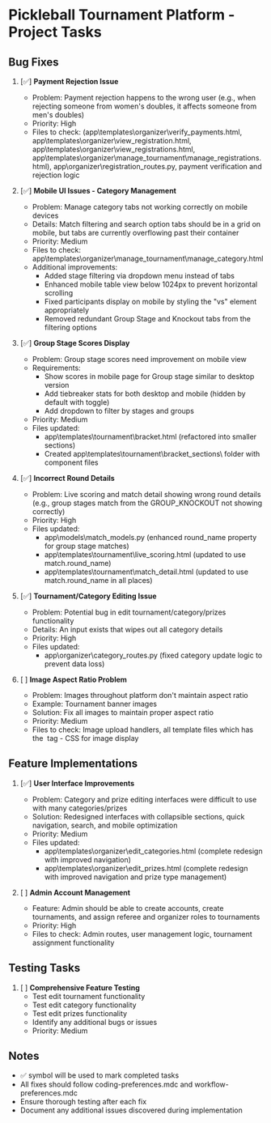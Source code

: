# Pickleball Tournament Platform - Project Tasks

## Bug Fixes

1. [✅] **Payment Rejection Issue**
   - Problem: Payment rejection happens to the wrong user (e.g., when rejecting someone from women's doubles, it affects someone from men's doubles)
   - Priority: High
   - Files to check: (app\templates\organizer\verify_payments.html, app\templates\organizer\view_registration.html,
   app\templates\organizer\view_registrations.html, app\templates\organizer\manage_tournament\manage_registrations.html), app\organizer\registration_routes.py, payment verification and rejection logic

2. [✅] **Mobile UI Issues - Category Management**
   - Problem: Manage category tabs not working correctly on mobile devices
   - Details: Match filtering and search option tabs should be in a grid on mobile, but tabs are currently overflowing past their container
   - Priority: Medium
   - Files to check: app\templates\organizer\manage_tournament\manage_category.html
   - Additional improvements:
     - Added stage filtering via dropdown menu instead of tabs
     - Enhanced mobile table view below 1024px to prevent horizontal scrolling
     - Fixed participants display on mobile by styling the "vs" element appropriately
     - Removed redundant Group Stage and Knockout tabs from the filtering options

3. [✅] **Group Stage Scores Display**
   - Problem: Group stage scores need improvement on mobile view
   - Requirements:
     - Show scores in mobile page for Group stage similar to desktop version
     - Add tiebreaker stats for both desktop and mobile (hidden by default with toggle)
     - Add dropdown to filter by stages and groups
   - Priority: Medium
   - Files updated: 
     - app\templates\tournament\bracket.html (refactored into smaller sections)
     - Created app\templates\tournament\bracket_sections\ folder with component files

4. [✅] **Incorrect Round Details**
   - Problem: Live scoring and match detail showing wrong round details (e.g., group stages match from the GROUP_KNOCKOUT not showing correctly)
   - Priority: High
   - Files updated: 
     - app\models\match_models.py (enhanced round_name property for group stage matches)
     - app\templates\tournament\live_scoring.html (updated to use match.round_name)
     - app\templates\tournament\match_detail.html (updated to use match.round_name in all places)

5. [✅] **Tournament/Category Editing Issue**
   - Problem: Potential bug in edit tournament/category/prizes functionality
   - Details: An input exists that wipes out all category details
   - Priority: High
   - Files updated:
     - app\organizer\category_routes.py (fixed category update logic to prevent data loss)

6. [ ] **Image Aspect Ratio Problem**
   - Problem: Images throughout platform don't maintain aspect ratio
   - Example: Tournament banner images
   - Solution: Fix all images to maintain proper aspect ratio
   - Priority: Medium
   - Files to check: Image upload handlers, all template files which has the <img> tag - CSS for image display

## Feature Implementations

1. [✅] **User Interface Improvements**
   - Problem: Category and prize editing interfaces were difficult to use with many categories/prizes
   - Solution: Redesigned interfaces with collapsible sections, quick navigation, search, and mobile optimization
   - Priority: Medium
   - Files updated:
     - app\templates\organizer\edit_categories.html (complete redesign with improved navigation)
     - app\templates\organizer\edit_prizes.html (complete redesign with improved navigation and prize type management)

2. [ ] **Admin Account Management**
   - Feature: Admin should be able to create accounts, create tournaments, and assign referee and organizer roles to tournaments
   - Priority: High
   - Files to check: Admin routes, user management logic, tournament assignment functionality

## Testing Tasks

1. [ ] **Comprehensive Feature Testing**
   - Test edit tournament functionality
   - Test edit category functionality
   - Test edit prizes functionality
   - Identify any additional bugs or issues
   - Priority: Medium

## Notes
- ✅ symbol will be used to mark completed tasks
- All fixes should follow coding-preferences.mdc and workflow-preferences.mdc
- Ensure thorough testing after each fix
- Document any additional issues discovered during implementation
